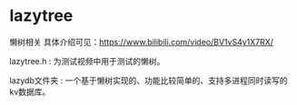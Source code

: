 # lazytree
懒树相关
具体介绍可见：https://www.bilibili.com/video/BV1vS4y1X7RX/

lazytree.h : 为测试视频中用于测试的懒树。

lazydb文件夹 : 一个基于懒树实现的、功能比较简单的、支持多进程同时读写的kv数据库。
